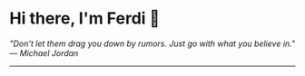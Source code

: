 <h1>Hi there, I'm Ferdi 👋</h1>

<p><em>
  "Don't let them drag you down by rumors. Just go with what you believe in." — Michael Jordan
</em></p>

---
